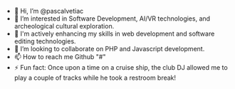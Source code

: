 - 👋 Hi, I’m @pascalvetiac
- 👀 I’m interested in Software Development, AI/VR technologies, and archeological cultural exploration. 
- 🌱 I'm actively enhancing my skills in web development and software editing technologies.
- 💞️ I’m looking to collaborate on PHP and Javascript development.
- 📫 How to reach me Github "#"
- ⚡ Fun fact: Once upon a time on a cruise ship, the club DJ allowed me to play a couple of tracks while he took a restroom break! 

<!---
pascalvetiac/pascalvetiac is a ✨ special ✨ repository because its `README.md` (this file) appears on your GitHub profile.
You can click the Preview link to take a look at your changes.
--->
